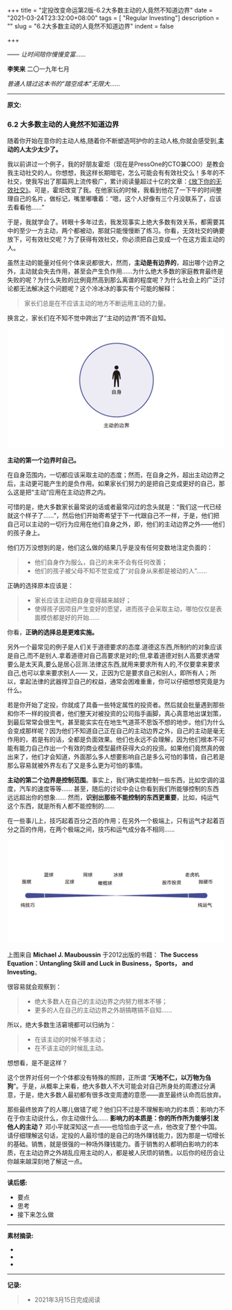 +++
title = "定投改变命运第2版-6.2大多数主动的人竟然不知道边界"
date = "2021-03-24T23:32:00+08:00"
tags = [ "Regular Investing"]
description = ""
slug = "6.2大多数主动的人竟然不知道边界"
indent = false

+++

*—— 让时间陪你慢慢变富……*

**李笑来**   二〇一九年七月

*普通人错过这本书的“踏空成本”无限大……*

---

**原文:**

### 6.2 大多数主动的人竟然不知道边界

随着你开始在意你的主动人格,随着你不断塑造呵护你的主动人格,你就会感受到,**主动的人太少太少了。**

我以前讲过一个例子，我的好朋友霍炬（现在是PressOne的CTO兼COO）是教会我主动社交的人。你想想，我这样长期暗宅，怎么可能会有有效社交么！多年的不社交，使我写出了那篇网上流传极广，累计阅读量超过十亿的文章：[《放下你的无效社交》](https://www.huxiu.com/article/153164.html)。可是，霍炬改变了我。在他家玩的时候，我看到他花了一下午的时间整理自己的名片，做标记，嘴里嘟囔着：“嗯，这个人好像有三个月没联系了，应该去看看他……”

于是，我就学会了。转眼十多年过去，我发现事实上绝大多数有效关系，都需要其中的至少一方主动，两个都被动，那就只能慢慢断了练习。你看，无效社交的确要放下，可有效社交呢？为了获得有效社交，你必须把自己变成一个在这方面主动的人。

虽然主动的能量对任何个体来说都很大，然而，**主动是有边界的**，超出哪个边界之外，主动就会失去作用，甚至会产生负作用……为什么绝大多数的家庭教育最终是失败的呢？为什么失败的比例竟然高到那么离谱的程度呢？为什么社会上的广泛讨论都无法解决这个问题呢？这个冷冰冰的事实有个可能的解释：

> 家长们总是在不应该主动的地方不断运用主动的力量。

换言之，家长们在不知不觉中跨出了“主动的边界”而不自知。

![](https://github.com/worldofrorrim/worldofrorrim.github.io/blob/master/static/images//figure8.png?raw=true)

**主动的第一个边界时自己。**

在自身范围内，一切都应该采取主动的态度；然而，在自身之外，超出主动边界之后，主动更可能产生的是负作用。如果家长们努力的是把自己变成更好的自己，那么这是把“主动”应用在主动边界之内。

可惜的是，绝大多数家长最常说的话或者最常闪过的念头就是：“我们这一代已经就这个样子了……”，然后他们开始寄希望于下一代跟自己不一样，于是，他们把自己可以主动的一切行为应用在他们自身之外，即，他们的主动边界之外——他们的孩子身上。

他们万万没想到的是，他们这么做的结果几乎是没有任何变数地注定负面的：

> - 他们自身作为服么，自己的未来不会有任何改善；
> - 他们的孩子被父母不知不觉变成了“对自身从来都是被动的人”……

正确的选择原本应该是：

> - 家长应该主动把自身变得越来越好；
> - 使得孩子因项目产生变好的愿望，进而孩子会采取主动，哪怕仅仅是表面模仿都是好的开始……

你看，**正确的选择总是更难实施。**

另外一个最常见的例子是人们关于道德要求的态度.道德这东西,所制约的对象应该是自己,而不是别人.拿着道德对自己高要求是对的;但,拿着道德对别人高要求通常要么是太天真,要么是居心叵测.法律这东西,就用来要求所有人的,不仅要拿来要求自己,也可以拿来要求别人—— 又，正因为它是要求自己和别人，即所有人；所以，拿起法律的武器捍卫自己的权益，通常会困难重重，你可以仔细想想究竟是为什么。

若是你开始了定投，你就成了具备一些特定属性的投资者。然后就会批量遇到那些和你不一样的投资者，他们整天对被投资的公司指手画脚，真心真意地出谋划策，到最后常常会很生气，甚至能实实在在地生气道茶不思饭不想的地步。他们为什么会变成那样呢？因为他们不知道自己正在自己的主动边界之外，自己的主动是毫无作用的，若是有的话，全都是负面效果。他们也永远不会理解，因为他们根本不可能有能力自己作出一个有效的商业模型最终获得大众的投资。如果他们竟然真的做出来了，他们才会知道，外面那么多人想要影响自己是多么可怕的事情，自己若是那么容易就被外界左右了又是多么更为可怕的事情。

**主动的第二个边界是控制范围**。事实上，我们确实能控制一些东西，比如空调的温度，汽车的速度等等…… 甚至，随后的讨论中会让你看到我们所能够控制的东西远远超出你的想象…… 然而，**识别出那些不能控制的东西更重要**，比如，纯运气这个东西，就是所有人都不能控制的……

在一些事儿上，技巧起着百分之百的作用；在另外一个极端上，只有运气才起着百分之百的作用，在两个极端之间，技巧和运气成分各不相同……

![](https://github.com/worldofrorrim/worldofrorrim.github.io/blob/master/static/images/figure9.png?raw=true)

上图来自 **Michael J. Mauboussin** 于2012出版的书籍： **The Success Equation：Untangling Skill and Luck in Business，Sports， and Investing**。

很容易就会观察到：

> * 绝大多数人在自己的主动边界之内努力根本不够；
> * 更多的人在自己的主动边界之外胡搞瞎搞不自知……

所以，绝大多数生活窘境都可以归纳为：

> * 在该主动的时候不够主动；
> * 在不该主动的时候乱主动。

想想看，是不是这样？

这个世界对任何一个个体都没有特殊的照顾，正所谓 “**天地不仁，以万物为刍狗**”。于是，从概率上来看，绝大多数人不大可能会对自己所身处的周遭过分满意，于是，绝大多数人最初都有很多改变周遭的意愿——直至最终认命而后放弃。

那些最终放弃了的人哪儿做错了呢？他们只不过是不理解影响力的本质：影响力不在于你主动说什么，你主动做什么…… **影响力的本质是：你的所作所为能够引发他人的主动？** 邓小平就深知这一点——也恰恰由于这一点，他改变了整个中国。请仔细理解这句话，定投的人最珍惜的是自己的场外赚钱能力，因为那是一切增长的基础。销售，就是很强的一种场外赚钱能力。善于销售的人都明白影响力的本质，在主动边界之外胡乱应用主动的人，都是被人厌烦的销售。以后你的经历会让你越来越深刻地了解这一点。




---

**读后感:**

- 要点
- 思考
- 接下来怎么做

---

****素材摘录:****

- 
-  
-  

---

**记录:**

> - 2021年3月15日完成阅读

